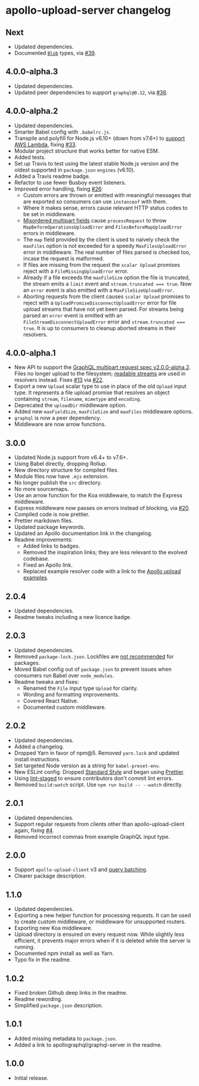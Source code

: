 # apollo-upload-server changelog

## Next

* Updated dependencies.
* Documented [`Blob`](https://developer.mozilla.org/en/docs/Web/API/Blob) types, via [#39](https://github.com/jaydenseric/apollo-upload-server/pull/39).

## 4.0.0-alpha.3

* Updated dependencies.
* Updated peer dependencies to support `graphql@0.12`, via [#36](https://github.com/jaydenseric/apollo-upload-server/pull/36).

## 4.0.0-alpha.2

* Updated dependencies.
* Smarter Babel config with `.babelrc.js`.
* Transpile and polyfill for Node.js v6.10+ (down from v7.6+) to [support AWS Lambda](https://docs.aws.amazon.com/lambda/latest/dg/current-supported-versions.html), fixing [#33](https://github.com/jaydenseric/apollo-upload-server/issues/33).
* Modular project structure that works better for native ESM.
* Added tests.
* Set up Travis to test using the latest stable Node.js version and the oldest supported in `package.json` `engines` (v6.10).
* Added a Travis readme badge.
* Refactor to use fewer Busboy event listeners.
* Improved error handling, fixing [#26](https://github.com/jaydenseric/apollo-upload-server/issues/26):
  * Custom errors are thrown or emitted with meaningful messages that are exported so consumers can use `instanceof` with them.
  * Where it makes sense, errors cause relevant HTTP status codes to be set in middleware.
  * [Misordered multipart fields](https://github.com/jaydenseric/graphql-multipart-request-spec) cause `processRequest` to throw `MapBeforeOperationsUploadError` and `FilesBeforeMapUploadError` errors in middleware.
  * The `map` field provided by the client is used to naively check the `maxFiles` option is not exceeded for a speedy `MaxFilesUploadError` error in middleware. The real number of files parsed is checked too, incase the request is malformed.
  * If files are missing from the request the `scalar Upload` promises reject with a `FileMissingUploadError` error.
  * Already if a file exceeds the `maxFileSize` option the file is truncated, the stream emits a `limit` event and `stream.truncated === true`. Now an `error` event is also emitted with a `MaxFileSizeUploadError`.
  * Aborting requests from the client causes `scalar Upload` promises to reject with a `UploadPromiseDisconnectUploadError` error for file upload streams that have not yet been parsed. For streams being parsed an `error` event is emitted with an `FileStreamDisconnectUploadError` error and `stream.truncated === true`. It is up to consumers to cleanup aborted streams in their resolvers.

## 4.0.0-alpha.1

* New API to support the [GraphQL multipart request spec v2.0.0-alpha.2](https://github.com/jaydenseric/graphql-multipart-request-spec/releases/tag/v2.0.0-alpha.2). Files no longer upload to the filesystem; [readable streams](https://nodejs.org/api/stream.html#stream_readable_streams) are used in resolvers instead. Fixes [#13](https://github.com/jaydenseric/apollo-upload-server/issues/13) via [#22](https://github.com/jaydenseric/apollo-upload-server/pull/22).
* Export a new `Upload` scalar type to use in place of the old `Upload` input type. It represents a file upload promise that resolves an object containing `stream`, `filename`, `mimetype` and `encoding`.
* Deprecated the `uploadDir` middleware option.
* Added new `maxFieldSize`, `maxFileSize` and `maxFiles` middleware options.
* `graphql` is now a peer dependency.
* Middleware are now arrow functions.

## 3.0.0

* Updated Node.js support from v6.4+ to v7.6+.
* Using Babel directly, dropping Rollup.
* New directory structure for compiled files.
* Module files now have `.mjs` extension.
* No longer publish the `src` directory.
* No more sourcemaps.
* Use an arrow function for the Koa middleware, to match the Express middleware.
* Express middleware now passes on errors instead of blocking, via [#20](https://github.com/jaydenseric/apollo-upload-server/pull/20).
* Compiled code is now prettier.
* Prettier markdown files.
* Updated package keywords.
* Updated an Apollo documentation link in the changelog.
* Readme improvements:
  * Added links to badges.
  * Removed the inspiration links; they are less relevant to the evolved codebase.
  * Fixed an Apollo link.
  * Replaced example resolver code with a link to the [Apollo upload examples](https://github.com/jaydenseric/apollo-upload-examples).

## 2.0.4

* Updated dependencies.
* Readme tweaks including a new licence badge.

## 2.0.3

* Updated dependencies.
* Removed `package-lock.json`. Lockfiles are [not recommended](https://github.com/sindresorhus/ama/issues/479#issuecomment-310661514) for packages.
* Moved Babel config out of `package.json` to prevent issues when consumers run Babel over `node_modules`.
* Readme tweaks and fixes:
  * Renamed the `File` input type `Upload` for clarity.
  * Wording and formatting improvements.
  * Covered React Native.
  * Documented custom middleware.

## 2.0.2

* Updated dependencies.
* Added a changelog.
* Dropped Yarn in favor of npm@5. Removed `yarn.lock` and updated install instructions.
* Set targeted Node version as a string for `babel-preset-env`.
* New ESLint config. Dropped [Standard Style](https://standardjs.com) and began using [Prettier](https://github.com/prettier/eslint-plugin-prettier).
* Using [lint-staged](https://github.com/okonet/lint-staged) to ensure contributors don't commit lint errors.
* Removed `build:watch` script. Use `npm run build -- --watch` directly.

## 2.0.1

* Updated dependencies.
* Support regular requests from clients other than apollo-upload-client again, fixing [#4](https://github.com/jaydenseric/apollo-upload-server/issues/4).
* Removed incorrect commas from example GraphQL input type.

## 2.0.0

* Support `apollo-upload-client` v3 and [query batching](https://apollographql.com/docs/apollo-server/requests.html#batching).
* Clearer package description.

## 1.1.0

* Updated dependencies.
* Exporting a new helper function for processing requests. It can be used to create custom middleware, or middleware for unsupported routers.
* Exporting new Koa middleware.
* Upload directory is ensured on every request now. While slightly less efficient, it prevents major errors when if it is deleted while the server is running.
* Documented npm install as well as Yarn.
* Typo fix in the readme.

## 1.0.2

* Fixed broken Github deep links in the readme.
* Readme rewording.
* Simplified `package.json` description.

## 1.0.1

* Added missing metadata to `package.json`.
* Added a link to apollographql/graphql-server in the readme.

## 1.0.0

* Initial release.
